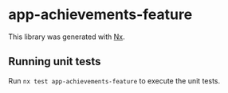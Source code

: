 # app-achievements-feature

This library was generated with [Nx](https://nx.dev).

## Running unit tests

Run `nx test app-achievements-feature` to execute the unit tests.
